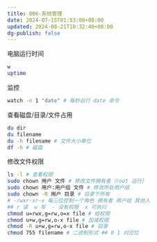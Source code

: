 ```yaml
---
title: 006-系统管理
date: 2024-07-15T01:53:00+08:00
updated: 2024-08-21T10:32:40+08:00
dg-publish: false
---
```


电脑运行时间

```sh
w
uptime
```

监控

```sh
watch -n 1 "date" # 每秒运行 date 命令
```

查看磁盘/目录/文件占用

```sh
du dir
du filename
du -h filename # 文件大小单位
df -h # 磁盘
```

修改文件权限

```sh
ls -l # 查看权限
sudo chown 用户 文件 # 修改文件拥有者（root 运行）
sudo chown 用户:用户组 文件 # 修改所处用户组
sudo chown -R 用户 目录 # 目录下所有
# -rwxr-xr-x 每三位控制一个角色 拥有者 用户组 其他人
## r 读  w 写  - 没有权限  x 可执行
chmod u=rwx,g=rw,o=x file # 给权限
chmod u+w,g=rw,o-x file # 加减权限
chmod -R u+w,g=rw,o-x file # 目录
chmod 755 filename # 二进制形式 ## 0 1 对应位
```
